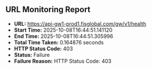 ## URL Monitoring Report

- **URL:** https://api-gw1-prod1.fisglobal.com/gw/v1/health
- **Start Time:** 2025-10-08T16:44:51.141120
- **End Time:** 2025-10-08T16:44:51.305996
- **Total Time Taken:** 0.164876 seconds
- **HTTP Status Code:** 403
- **Status:** Failure
- **Failure Reason:** HTTP Status Code: 403
